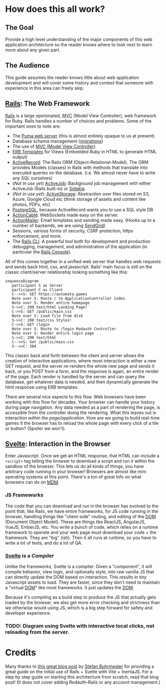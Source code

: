 # How does this all work?

## The Goal
Provide a high level understanding of the major components of this web application architecture so the reader knows where to look next to learn more about any given part.

## The Audience
This guide assumes the reader knows little about web application development and will cover some history and context that someone with experience in this area can freely skip.

## [Rails]: The Web Framework
[Rails] is a large opinionated, <abbr title="Model View Controller">MVC</abbr> (Model View Controller), web framework for Ruby. Rails handles a number of choices and problems. Some of the important ones to note are:
   * The [Puma web server](https://puma.io/puma/) (this is almost entirely opaque to us at present)
   * Database schema management ([migrations](https://guides.rubyonrails.org/active_record_migrations.html))
   * The use of [MVC (Model View Controller)](https://guides.rubyonrails.org/getting_started.html#mvc-and-you)
   * [ERB Templates] for Views (Embedded Ruby in HTML to generate HTML output)
   * [ActiveRecord]: The Rails ORM (Object-Relational-Model). The ORM provides Models (classes) in Rails with methods that translate into executed queries on the database. (i.e. We almost never have to write any SQL ourselves)
   * (*Not in use yet*) [ActiveJob]: Background job management with either ActiveJob (Rails built-in) or [Sidekiq].
   * (*Not in use yet*): [ActiveStorage]: Abstraction over files stored on S3, Azure, Google Cloud etc (think storage of assets and content like photos, PDFs, etc)
   * [PostgreSQL], because ActiveRecord wants you to use a SQL style DB 
   * [ActionCable]: WebSockets made easy on the server.
   * [ActionMailer]: Email templates and sending made easy. (Hooks up to a number of backends, we are using [SendGrid])
   * Sessions, various forms of security, CSRF protection, https enforcement, and more.
   * The [Rails CLI]. A powerful tool both for development and production debugging, management, and administration of the application (in particular the [Rails Console]).

All of this comes together in a unified web server that handles web requests and sends back html, css, and javascript. Rails' main focus is still on the classic client/server relationship looking something like this:

```mermaid
sequenceDiagram
   participant S as Server
   participant C as Client
   C-->>S: GET https://automata.games
   Note over S: Route / to ApplicationController index
   Note over S: Render entire homepage
   S->>C: 200 text/html Landing Page!
   C->>S: GET /public/main.css
   Note over S: Load file from disk
   S->>C: 200 text/css Styles!
   C->>S: GET /login
   Note over S: Route to /login Rodauth Controller
   Note over S: Render entire login page
   S->>C: 200 text/html
   C-->>S: Get /public/main.css
   S-->>C: 304
```

This classic back and forth between the client and server allows the creation of interactive applications, where most interaction is either a new GET request, and the server re-renders the whole new page and sends it back, or you POST from a form, and the response is again, an entire render of the page. Each render is handled by the server and can query the database, get whatever data is needed, and then dynamically generate the html response using ERB templates.

There are several nice aspects to this flow. Web browsers have been working with this flow for decades. Your browser can handle your history during page navigation. Any data needed as a part of rendering the page, is accessible from the controller doing the rendering. What this leaves out is interaction *within the page/application*. How are we going to build real-time games if the browser has to reload the whole page with every click of a tile or button? (Spoiler we won't).

## [Svelte]: Interaction in the Browser
Enter Javascript. Once we get an HTML response, that HTML can include a `<script>` tag telling the browser to download a script and run it within the sandbox of the browser. This lets us do all kinds of things, you have arbitrary code running in your browser! Browsers are almost like mini operating systems at this point. There's a ton of great info on what browsers can do on <abbr title="Mozilla Developer Network">[MDM]</abbr>.

### JS Frameworks
The code that you can download and run in the browser has evolved to the point that, like Rails, we have entire frameworks, for JS code running in the browser, handling things like "client-side" routing, and editing of the [DOM] (Document Object Model). These are things like ReactJS, AngularJS, VueJS, EmberJS, etc. You write a bunch of code, which relies on a runtime framework to operate and your web page must download your code + the framework. They are "big" (ish). Then it all runs at runtime, so you have to write a lot of tests, and do a lot of QA.

### [Svelte] is a *Compiler*

Unlike the frameworks, Svelte is a compiler. Given a "component", it will compile behavior, view logic, and optionally style, into raw vanilla JS that can directly update the DOM based on interaction. This results in *tiny* Javascript assets to load. They are faster, since they don't need to maintain a "virtual [DOM]" like most frameworks. It just updates the [DOM].

Because it's compiling as a build step to produce the JS that actually gets loaded by the browser, we also get more error checking and strictness than we otherwise would using JS, which is a big step forward for safety and developer experience.

### TODO: Diagram using Svelte with interactive local clicks, not reloading from the server.


# Credits
Many thanks to [this great blog post](https://dev.to/buhrmi/setting-up-a-new-rails-7-app-with-vite-inertia-and-svelte-c9e) by [Stefan Buhrmester](https://dev.to/buhrmi) for providing a great guide on the initial use of Rails + Svelte with Vite + InertiaJS. For a step by step guide on starting this architecture from scratch, read that blog post! (It does not cover adding Rodauth-Rails or any account management.)


[Rails]:https://rubyonrails.org/
[Sidekiq]:https://sidekiq.org/
[PostgreSQL]:https://www.postgresql.org/
[Svelte]:https://svelte.dev/
[TailWindCSS]: https://tailwindcss.com/
[Vite]: https://vitejs.dev/
[ActiveRecord]:https://guides.rubyonrails.org/active_record_basics.html
[ActiveJob]:https://guides.rubyonrails.org/active_job_basics.html
[ActionCable]:https://guides.rubyonrails.org/action_cable_overview.html
[ActionMailer]:https://guides.rubyonrails.org/action_mailer_basics.html
[ActiveStorage]:https://guides.rubyonrails.org/active_storage_overview.html
[Rails CLI]:https://guides.rubyonrails.org/command_line.html
[Rails Console]:https://guides.rubyonrails.org/command_line.html#bin-rails-console
[ERB Templates]:https://guides.rubyonrails.org/layouts_and_rendering.html
[SendGrid]:https://sendgrid.com/
[MDM]:https://developer.mozilla.org/en-US/
[DOM]:https://developer.mozilla.org/en-US/docs/Web/API/Document_Object_Model